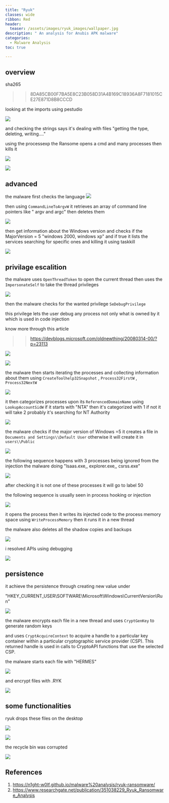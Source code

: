 ```yaml
---
title: "Ryuk"
classes: wide
ribbon: Red
header:
  teaser: /assets/images/ryuk_images/wallpaper.jpg
description: " An analysis for Anubis APK malware"
categories:
  - Malware Analysis
toc: true

---
```


## overview
sha265
>> 8DA85CB00F7BA5E8C23B058D31A4B169C18936A8F7181015CE27E871D8B8CCCD

looking at the imports using pestudio

![](/assets/images/ryuk_images/imports.PNG)

and checking the strings says it's dealing with files "getting the type, deleting, writing...."

using the processexp the Ransome opens a cmd and many processes then kills it

![](/assets/images/ryuk_images/procmon.PNG)

![](/assets/images/ryuk_images/processexp.PNG)

## advanced

the malware first checks the language
![](/assets/images/ryuk_images/language.PNG)

then using `CommandLineToArgvW` it  retrieves an array of command line pointers like " argv and argc" then deletes them

![](/assets/images/ryuk_images/cmd.PNG)

then get information about the Windows version and
checks if the MajorVersion = 5 "windows 2000, windows xp" and if true it lists the services searching for specific ones and killing it using taskkill

![](/assets/images/ryuk_images/service.PNG)

## privilage escalition

the malware uses `OpenThreadToken` to open the current thread 
then uses the `ImpersonateSelf` to take the thread privileges 

![](/assets/images/ryuk_images/thread.PNG)

then the malware checks for the wanted privilege `SeDebugPrivilege`

this privilege lets the user debug any process not only what is owned by it which is used in code injection

know more through this article
>> https://devblogs.microsoft.com/oldnewthing/20080314-00/?p=23113

![](/assets/images/ryuk_images/priv.PNG)

![](/assets/images/ryuk_images/priv2.PNG)

the malware then starts iterating the processes and collecting information about them using `CreateToolhelp32Snapshot` , `Process32FirstW` , `Process32NextW`

![](/assets/images/ryuk_images/process_iti.PNG)

it then categorizes processes upon its `ReferencedDomainName` using `LookupAccountSidW`
if it starts with "NTA" then it's categorized with 1 if not it will take 2 probably it's searching for NT Authority

![](/assets/images/ryuk_images/prosses.PNG)

the malware checks if the major version of Windows =5 it creates a file in `Documents and Settings\\Default User` otherwise it will create it in `users\\Public`

![](/assets/images/ryuk_images/file.PNG)

the following sequence happens with 3 processes being ignored from the injection the malware doing
"lsaas.exe,, explorer.exe,, csrss.exe"

![](/assets/images/ryuk_images/ignored.PNG)

after checking it is not one of these processes it will go to label 50

the following sequence is usually seen in process hooking or injection

![](/assets/images/ryuk_images/process_injection.PNG)

it opens the process then it writes its injected code to the process memory space using `WriteProcessMemory`
then it runs it in a new thread

the malware also deletes all the shadow copies and backups

![](/assets/images/ryuk_images/shadow_delete.PNG)

i resolved APIs using debugging

![](/assets/images/ryuk_images/api_reslove.PNG)

## persistence

it achieve the persistence through creating new value under 

"HKEY_CURRENT_USER\\SOFTWARE\\Microsoft\\Windows\\CurrentVersion\\Run\"

![](/assets/images/ryuk_images/presistance.PNG)

the malware encrypts each file in a new thread and uses `CryptGenKey` to generate random keys 

and uses `CryptAcquireContext` to acquire a handle to a particular key container within a particular cryptographic service provider (CSP). This returned handle is used in calls to CryptoAPI functions that use the selected CSP.

the malware starts each file with "HERMES"

![](/assets/images/ryuk_images/herms.PNG)

and encrypt files with .RYK

![](/assets/images/ryuk_images//ryk.PNG)

## some functionalities

ryuk drops these files on the desktop

![](/assets/images/ryuk_images/files.PNG)

![](/assets/images/ryuk_images/ryukhtml.PNG)

the recycle bin was corrupted

![](/assets/images/ryuk_images/recyclebin.PNG)


## References
1. https://n1ght-w0lf.github.io/malware%20analysis/ryuk-ransomware/
2. https://www.researchgate.net/publication/351038229_Ryuk_Ransomware_Analysis